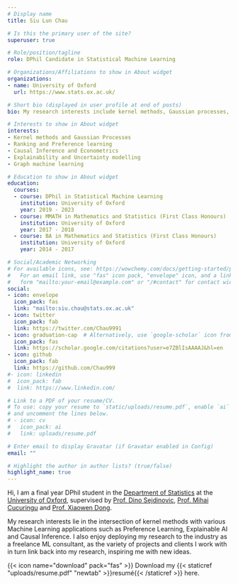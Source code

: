 ```yaml
---
# Display name
title: Siu Lun Chau

# Is this the primary user of the site?
superuser: true

# Role/position/tagline
role: DPhil Candidate in Statistical Machine Learning

# Organizations/Affiliations to show in About widget
organizations:
- name: University of Oxford
  url: https://www.stats.ox.ac.uk/

# Short bio (displayed in user profile at end of posts)
bio: My research interests include kernel methods, Gaussian processes, preference learning, explainableAI and causal inference.

# Interests to show in About widget
interests:
- Kernel methods and Gaussian Processes
- Ranking and Preference learning
- Causal Inference and Econometrics
- Explainability and Uncertainty modelling
- Graph machine learning

# Education to show in About widget
education:
  courses:
  - course: DPhil in Statistical Machine Learning
    institution: University of Oxford
    year: 2019 - 2023
  - course: MMATH in Mathematics and Statistics (First Class Honours)
    institution: University of Oxford
    year: 2017 - 2018
  - course: BA in Mathematics and Statistics (First Class Honours)
    institution: University of Oxford
    year: 2014 - 2017

# Social/Academic Networking
# For available icons, see: https://wowchemy.com/docs/getting-started/page-builder/#icons
#   For an email link, use "fas" icon pack, "envelope" icon, and a link in the
#   form "mailto:your-email@example.com" or "/#contact" for contact widget.
social:
- icon: envelope
  icon_pack: fas
  link: "mailto:siu.chau@stats.ox.ac.uk"
- icon: twitter
  icon_pack: fab
  link: https://twitter.com/Chau9991
- icon: graduation-cap  # Alternatively, use `google-scholar` icon from `ai` icon pack
  icon_pack: fas
  link: https://scholar.google.com/citations?user=e7ZBlIsAAAAJ&hl=en
- icon: github
  icon_pack: fab
  link: https://github.com/Chau999
#- icon: linkedin
#  icon_pack: fab
#  link: https://www.linkedin.com/

# Link to a PDF of your resume/CV.
# To use: copy your resume to `static/uploads/resume.pdf`, enable `ai` icons in `params.toml`, 
# and uncomment the lines below.
# - icon: cv
#   icon_pack: ai
#   link: uploads/resume.pdf

# Enter email to display Gravatar (if Gravatar enabled in Config)
email: ""

# Highlight the author in author lists? (true/false)
highlight_name: true
---
```


Hi, I am a final year DPhil student in the [Department of Statistics](https://www.stats.ox.ac.uk) at the [University of Oxford](https://www.ox.ac.uk/), supervised by [Prof. Dino Sejdinovic](http://www.stats.ox.ac.uk/~sejdinov/), [Prof. Mihai Cucuringu](http://www.stats.ox.ac.uk/~cucuring/) and [Prof. Xiaowen Dong](https://web.media.mit.edu/~xdong/). 

My research interests lie in the intersection of kernel methods with various Machine Learning applications such as Preference Learning, Explainable AI and Causal Inference. I also enjoy deploying my research to the industry as a freelance ML consultant, as the variety of projects and clients I work with in turn link back into my research, inspiring me with new ideas.

<!-- 
Hi, I’m Alan, a 3rd year PhD student in Statistical Machine Learning at [The University of Oxford](https://www.stats.ox.ac.uk) working with [Prof. Dino Sejdinovic](http://www.stats.ox.ac.uk/~sejdinov/), [Prof. Mihai Cucuringu](http://www.stats.ox.ac.uk/~cucuring/) and [Prof. Xiaowen Dong](https://web.media.mit.edu/~xdong/). Trained as a Statistician, I’ve come to realise the importance mathematics and statistics pose in solving challenges faced in this evolving and challenging data-centric era. This also motivates my research interests: focusing on the intersection of Probabilistic Kernel Methods with various ML domains such as Explainable AI, Statistical Downscaling, Graph Machine Learning, Causal Inference and Preference Learning. Currently, I am studying the interface between kernel methods and econometrics, starting from the angle of instrumental variable regressions and strategic modelling.

I also enjoy applying the latest AI research and data science developments to the industry as a freelance ML consultant. For instance, I have designed the interpretable forecasting model behind [giniPredict](https://www.gini.co), allowing businesses to access powerful forecasting technology with just a simple Google sheet interface. I also worked with [Crop4Sight](https://crop4sight.com) to deliver potato crop management software that forecast “saleable” crop yield for better returns. I relish the application of my research in creating value for businesses, and the variety of projects and clients I work with in turn link back into my research, inspiring me with new ideas.

When I’m not working, you can usually find me at the gym or reading at a local cafe. I also feed my creative side by singing and playing the guitar. I also started playing chess after watching Queen’s Gambit. I enjoy trying new things and picking up new hobbies; recently, I passed a brewing exam, so I guess you could add barista to my job title too. -->

{{< icon name="download" pack="fas" >}} Download my {{< staticref "uploads/resume.pdf" "newtab" >}}resumé{{< /staticref >}} here.
